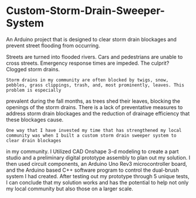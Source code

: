 # Custom-Storm-Drain-Sweeper-System
An Arduino project that is designed to clear storm drain blockages and prevent street flooding from occurring.


Streets are turned into flooded rivers. Cars and pedestrians are unable to cross streets. Emergency response times are impeded. The culprit? Clogged storm drains.


	Storm drains in my community are often blocked by twigs, snow, pebbles, grass clippings, trash, and, most prominently, leaves. This problem is especially
 prevalent during the fall months, as trees shed their leaves, blocking the openings of the storm drains. There is a lack of preventative measures to address storm
 drain blockages and the reduction of drainage efficiency that these blockages cause.
 
	One way that I have invested my time that has strengthened my local community was when I built a custom storm drain sweeper system to clear drain blockages 
 in my community. I Utilized CAD Onshape 3-d modeling to create a part studio and a preliminary digital prototype assembly to plan out my solution. I then used
 circuit components, an Arduino Uno Rev3 microcontroller board, and the Arduino based C++ software program to control the dual-brush system I had created. After
 testing out my prototype through 5 unique tests, I can conclude that my solution works and has the potential to help not only my local community but also those on a
 larger scale.

